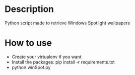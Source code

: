 # Description

Python script made to retrieve Windows Spotlight wallpapers

# How to use

* Create your virtualenv if you want
* Install the packages: pip install -r requirements.txt
* python winSpot.py
